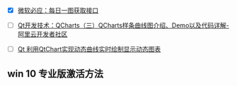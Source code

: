 - [x] [微软必应：每日一图获取接口](https://allanhao.com/2022/07/19/2022-07-19-bing-daily-picture/)
- [ ] [Qt开发技术：QCharts（三）QCharts样条曲线图介绍、Demo以及代码详解-阿里云开发者社区](https://developer.aliyun.com/article/948110)
- [ ] [Qt 利用QtChart实现动态曲线实时绘制显示动态图表](https://blog.csdn.net/qq153471503/article/details/122078179)



## win 10 专业版激活方法





